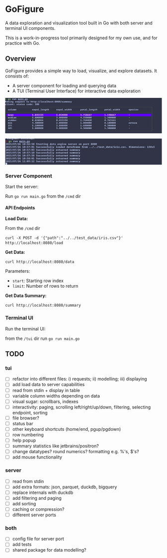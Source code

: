 # GoFigure

A data exploration and visualization tool built in Go with both server and terminal UI components.

This is a work-in-progress tool primarily designed for my own use, and for practice with Go.

## Overview

GoFigure provides a simple way to load, visualize, and explore datasets. It consists of:
- A server component for loading and querying data
- A TUI (Terminal User Interface) for interactive data exploration

![TUI Data Table View](img.png)

![TUI Summary View](img_1.png)

### Server Component

Start the server:

Run `go run main.go` from the `/cmd` dir

#### API Endpoints

**Load Data:**

From the `/cmd` dir 

```
curl -X POST -d '{"path":"../../test_data/iris.csv"}' http://localhost:8080/load
```
**Get Data:**

```
curl http://localhost:8080/data
```
Parameters:
- `start`: Starting row index
- `limit`: Number of rows to return

**Get Data Summary:**


```
curl http://localhost:8080/summary
```

### Terminal UI

Run the terminal UI:

from the `/tui` dir run `go run main.go`


## TODO

### tui 
- [ ] refactor into different files: i) requests; ii) modelling; iii) displaying
- [ ] add load data to server capabilities
- [ ] read from stdin + display in table
- [ ] variable column widths depending on data
- [ ] visual sugar: scrollbars, indexes
- [ ] interactivity: paging, scrolling left/right/up/down, filtering, selecting endpoint, sorting
- [ ] file browser?
- [ ] status bar
- [ ] other keyboard shortcuts (home/end, pgup/pgdown)
- [ ] row numbering
- [ ] help popup
- [ ] summary statistics like jetbrains/positron?
- [ ] change datatypes? round numerics? formatting e.g. %'s, $'s?
- [ ] add mouse functionality

### server 
- [ ] read from stdin 
- [ ] add extra formats: json, parquet, duckdb, bigquery
- [ ] replace internals with duckdb
- [ ] add filtering and paging
- [ ] add sorting
- [ ] caching or compression?
- [ ] different server ports

### both
- [ ] config file for server port
- [ ] add tests
- [ ] shared package for data modelling?
